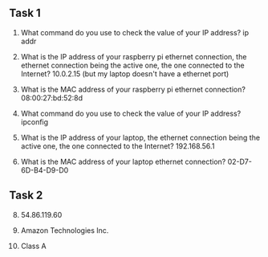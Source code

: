 ## Task 1
1. What command do you use to check the value of your IP address?
ip addr

2. What is the IP address of your raspberry pi ethernet connection, the ethernet connection being the active one, the one connected to the Internet?
10.0.2.15 (but my laptop doesn't have a ethernet port)

3. What is the MAC address of your raspberry pi ethernet connection?
08:00:27:bd:52:8d

4. What command do you use to check the value of your IP address?
ipconfig

5. What is the IP address of your laptop, the ethernet connection being the active one, the one connected to the Internet?
192.168.56.1

7. What is the MAC address of your laptop ethernet connection?
02-D7-6D-B4-D9-D0

## Task 2

8. 54.86.119.60

9. Amazon Technologies Inc.

10. Class A